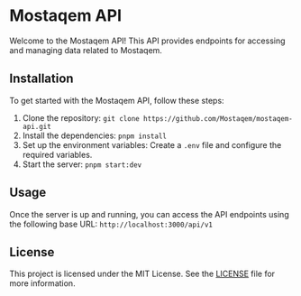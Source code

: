 # Mostaqem API

Welcome to the Mostaqem API! This API provides endpoints for accessing and managing data related to Mostaqem.

## Installation

To get started with the Mostaqem API, follow these steps:

1. Clone the repository: `git clone https://github.com/Mostaqem/mostaqem-api.git`
2. Install the dependencies: `pnpm install`
3. Set up the environment variables: Create a `.env` file and configure the required variables.
4. Start the server: `pnpm start:dev`

## Usage

Once the server is up and running, you can access the API endpoints using the following base URL: `http://localhost:3000/api/v1`

## License

This project is licensed under the MIT License. See the [LICENSE](LICENSE) file for more information.
